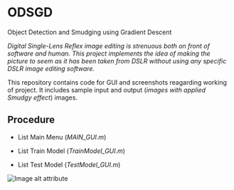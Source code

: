 ﻿# ODSGD

Object Detection and Smudging using Gradient Descent

*Digital Single-Lens Reflex image editing is strenuous both on front of software and human. This project implements the idea of making the picture to seem as it has been taken from DSLR without using any specific DSLR image editing software.*

This repository contains code for GUI and screenshots reagarding working of project.
It includes sample input and output (*images with applied Smudgy effect*) images.

## Procedure 

- List Main Menu (*MAIN_GUI.m*)

- List Train Model (*TrainModel_GUI.m*)

- List Test Model (*TestModel_GUI.m*)

![Image alt attribute](https://github.com/jass-singh/ODSGD/blob/master/Screen%20Shots/1%20Ori.JPG)
